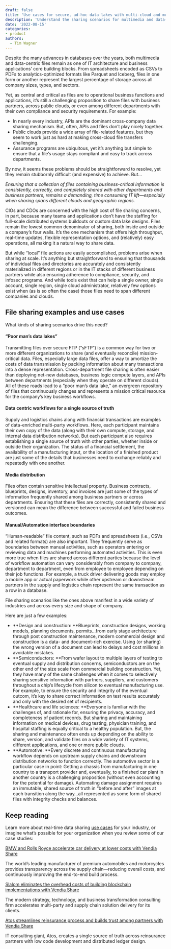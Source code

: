 ```yaml
---
draft: false
title: 'Use cases for secure, ad-hoc data lakes with multi-cloud and multi-party file sharing'
description: 'Understand the sharing scenarios for multimedia and data-centric files across organizations, regions, and clouds in healthcare, automotive, semicon, and construction'
date: '2022-08-15'
categories:
- product
authors:
  - Tim Wagner
---
```

Despite the many advances in databases over the years, both multimedia and data-centric files remain as one of IT architecture and business applications’ core building blocks. From spreadsheets encoded as CSVs to PDFs to analytics-optimized formats like Parquet and Iceberg, files in one form or another represent the largest percentage of storage across all company sizes, types, and sectors.

Yet, as central and critical as files are to operational business functions and applications, it’s still a challenging proposition to share files with business partners, across public clouds, or even among different departments with their own compliance and security requirements. For example:



* In nearly every industry, APIs are the dominant cross-company data sharing mechanism. But, often, APIs and files don’t play nicely together. 
* Public clouds provide a wide array of file-related features, but they seem to work just as hard at making cross-cloud file transfers challenging.
* Assurance programs are ubiquitous, yet it’s anything but simple to ensure that a file’s usage stays compliant and easy to track across departments.

By now, it seems these problems should be straightforward to resolve, yet they remain stubbornly difficult (and expensive) to achieve. But… 

_Ensuring that a collection of files containing business-critical information is consistently, correctly, and completely shared with other departments and business partners, remains a demanding, time consuming IT lift—especially when sharing spans different clouds and geographic regions._

CIOs and CDOs are concerned with the high cost of file sharing concerns, in part, because many teams and applications don’t have the staffing for full-scale distributed systems buildouts or custom data lake designs. Files remain the lowest common denominator of sharing, both inside and outside a company’s four walls. It’s the one mechanism that offers high throughput, real-time updates, flexible representation options, and (relatively) easy operations, all making it a natural way to share data.

But while “local” file actions are easily accomplished, problems arise when sharing at scale. It’s anything but straightforward to ensuring that thousands of individual files and directories are accurately and consistently materialized in different regions or in the IT stacks of different business partners while also ensuring adherence to compliance, security, and infosec programs. And while tools exist that can help a single owner, single account, single region, single cloud administrator, relatively few options exist when (as is so often the case) those files need to span different companies and clouds.


## File sharing examples and use cases

What kinds of sharing scenarios drive this need?


#### “Poor man’s data lakes”

Transmitting files over secure FTP (“sFTP”) is a common way for two or more different organizations to share (and eventually reconcile) mission-critical data. Files, especially large data files, offer a way to amortize the costs of data transmission by packing information about many transactions into a dense representation. Cross-department file sharing is often easier than deploying net-new databases, business logic compute layers, and APIs between departments (especially when they operate on different clouds). All of these roads lead to a “poor man’s data lake,” an evergreen repository of files that continuously changes and represents a mission critical resource for the company’s key business workflows.


#### Data centric workflows for a single source of truth

Supply and logistics chains along with financial transactions are examples of data-enriched multi-party workflows. Here, each participant maintains their own copy of the data (along with their own compute, storage, and internal data distribution networks). But each participant also requires establishing a single source of truth with other parties, whether inside or outside their organization. The status of a financial settlement, the availability of a manufacturing input, or the location of a finished product are just some of the details that businesses need to exchange reliably and repeatedly with one another.


#### Media distribution

Files often contain sensitive intellectual property. Business contracts, blueprints, designs, inventory, and invoices are just some of the types of information frequently shared among business partners or across departments. Ensuring that these files are correctly, consistently shared and versioned can mean the difference between successful and failed business outcomes.


#### Manual/Automation interface boundaries

“Human-readable” file content, such as PDFs and spreadsheets (i.e., CSVs and related formats) are also important. They frequently serve as boundaries between manual activities, such as operators entering or reviewing data and machines performing automated activities. This is even more true when files are shared across different parties because the level of workflow automation can vary considerably from company to company, department to department, even from employee to employee depending on their job functions. For example, a truck driver delivering goods may employ a mobile app or actual paperwork while other upstream or downstream partners in the supply and logistics chain represent the same transaction as a row in a database.

File sharing scenarios like the ones above manifest in a wide variety of industries and across every size and shape of company. 

Here are just a few examples:



* **Design and construction: **Blueprints, construction designs, working models, planning documents, permits…from early stage architecture through post construction maintenance, modern commercial design and construction is a data- and document-rich exercise. Using (or sharing) the wrong version of a document can lead to delays and cost millions in avoidable mistakes.
* **Semiconductors: **From wafer layout to multiple layers of testing to eventual supply and distribution concerns, semiconductors are on the other end of the size scale from commercial building construction. Yet, they have many of the same challenges when it comes to selectively sharing sensitive information with partners, suppliers, and customers throughout a chip’s lifecycle from silicon to eventual manufacturing use. For example, to ensure the security and integrity of the eventual outcom, it’s key to share correct information on test results accurately and only with the desired set of recipients.
* **Healthcare and life sciences: **Everyone is familiar with the challenges of, and rationale for, ensuring the privacy, accuracy, and completeness of patient records. But sharing and maintaining information on medical devices, drug testing, physician training, and hospital staffing is equally critical to a healthy population. But, the sharing and maintenance often ends up depending on the ability to share, version, and validate files on a wide variety of IT systems, different applications, and one or more public clouds.
* **Automotive: **Every discrete and continuous manufacturing workflow depends on upstream supply chains and downstream distribution networks to function correctly. The automotive sector is a particular case in point: Getting a chassis from manufacturing in one country to a transport provider and, eventually, to a finished car plant in another country is a challenging proposition (without even accounting for the potential for damage). Automating damage assignment requires an immutable, shared source of truth in “before and after” images at each transition along the way…all represented as some form of shared files with integrity checks and balances.


## Keep reading

Learn more about real-time data sharing [use cases](https://www.vendia.com/use-cases) for your industry, or imagine what’s possible for your organization when you review some of our case studies:

[BMW and Rolls Royce accelerate car delivery at lower costs with Vendia Share](https://www.vendia.com/case-studies/bmw)

The world’s leading manufacturer of premium automobiles and motorcycles provides transparency across the supply chain—reducing overall costs, and continuously improving the end-to-end build process.

[Slalom eliminates the overhead costs of building blockchain implementations with Vendia Share](https://www.vendia.com/case-studies/slalom)

The modern strategy, technology, and business transformation consulting firm accelerates multi-party and supply chain solution delivery for its clients.

[Atos streamlines reinsurance process and builds trust among partners with Vendia Share](https://8766854.fs1.hubspotusercontent-na1.net/hubfs/8766854/Case%20studies/Atos%20Case%20study.pdf) 

IT consulting giant, Atos, creates a single source of truth across reinsurance partners with low code development and distributed ledger design.
